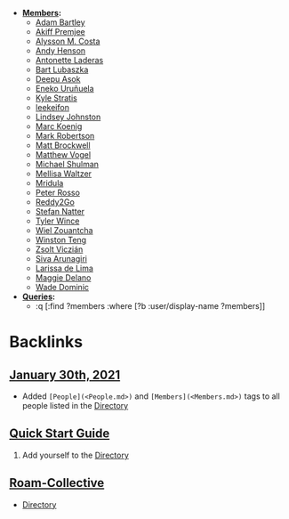 - **[Members](<Members.md>):**
    - [Adam Bartley](<Adam Bartley.md>)
    - [Akiff Premjee](<Akiff Premjee.md>)
    - [Alysson M. Costa](<Alysson M. Costa.md>)
    - [Andy Henson](<Andy Henson.md>)
    - [Antonette Laderas](<Antonette Laderas.md>)
    - [Bart Lubaszka](<Bart Lubaszka.md>)
    - [Deepu Asok](<Deepu Asok.md>)
    - [Eneko Uruñuela](<Eneko Uruñuela.md>)
    - [Kyle Stratis](<Kyle Stratis.md>)
    - [leekeifon](<leekeifon.md>)
    - [Lindsey Johnston](<Lindsey Johnston.md>)
    - [Marc Koenig](<Marc Koenig.md>)
    - [Mark Robertson](<Mark Robertson.md>)
    - [Matt Brockwell](<Matt Brockwell.md>)
    - [Matthew Vogel](<Matthew Vogel.md>)
    - [Michael Shulman](<Michael Shulman.md>)
    - [Mellisa Waltzer](<Mellisa Waltzer.md>)
    - [Mridula](<Mridula.md>)
    - [Peter Rosso](<Peter Rosso.md>)
    - [Reddy2Go](<Reddy2Go.md>)
    - [Stefan Natter](<Stefan Natter.md>)
    - [Tyler Wince](<Tyler Wince.md>)
    - [Wiel Zouantcha](<Wiel Zouantcha.md>)
    - [Winston Teng](<Winston Teng.md>)
    - [Zsolt Viczián](<Zsolt Viczián.md>)
    - [Siva Arunagiri](<Siva Arunagiri.md>)
    - [Larissa de Lima](<Larissa de Lima.md>)
    - [Maggie Delano](<Maggie Delano.md>)
    - [Wade Dominic](<Wade Dominic.md>)
- **[Queries](<Queries.md>):**
    - :q [:find ?members
 :where [?b :user/display-name ?members]]

# Backlinks
## [January 30th, 2021](<January 30th, 2021.md>)
- Added `[People](<People.md>)` and `[Members](<Members.md>)` tags to all people listed in the [Directory](<Directory.md>)

## [Quick Start Guide](<Quick Start Guide.md>)
1. Add yourself to the [Directory](<Directory.md>)

## [Roam-Collective](<Roam-Collective.md>)
- [Directory](<Directory.md>)


